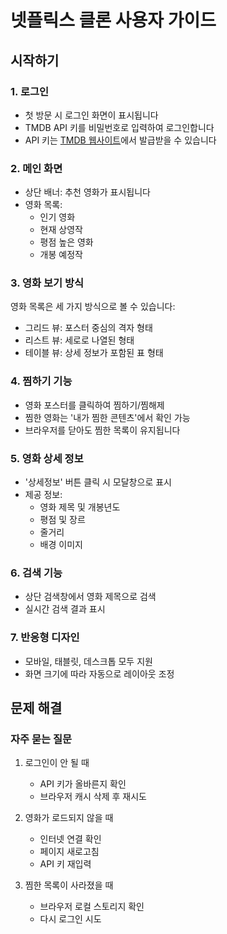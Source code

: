 # 넷플릭스 클론 사용자 가이드

## 시작하기

### 1. 로그인
- 첫 방문 시 로그인 화면이 표시됩니다
- TMDB API 키를 비밀번호로 입력하여 로그인합니다
- API 키는 [TMDB 웹사이트](https://www.themoviedb.org/settings/api)에서 발급받을 수 있습니다

### 2. 메인 화면
- 상단 배너: 추천 영화가 표시됩니다
- 영화 목록:
  - 인기 영화
  - 현재 상영작
  - 평점 높은 영화
  - 개봉 예정작

### 3. 영화 보기 방식
영화 목록은 세 가지 방식으로 볼 수 있습니다:
- 그리드 뷰: 포스터 중심의 격자 형태
- 리스트 뷰: 세로로 나열된 형태
- 테이블 뷰: 상세 정보가 포함된 표 형태

### 4. 찜하기 기능
- 영화 포스터를 클릭하여 찜하기/찜해제
- 찜한 영화는 '내가 찜한 콘텐츠'에서 확인 가능
- 브라우저를 닫아도 찜한 목록이 유지됩니다

### 5. 영화 상세 정보
- '상세정보' 버튼 클릭 시 모달창으로 표시
- 제공 정보:
  - 영화 제목 및 개봉년도
  - 평점 및 장르
  - 줄거리
  - 배경 이미지

### 6. 검색 기능
- 상단 검색창에서 영화 제목으로 검색
- 실시간 검색 결과 표시

### 7. 반응형 디자인
- 모바일, 태블릿, 데스크톱 모두 지원
- 화면 크기에 따라 자동으로 레이아웃 조정

## 문제 해결

### 자주 묻는 질문

1. 로그인이 안 될 때
   - API 키가 올바른지 확인
   - 브라우저 캐시 삭제 후 재시도

2. 영화가 로드되지 않을 때
   - 인터넷 연결 확인
   - 페이지 새로고침
   - API 키 재입력

3. 찜한 목록이 사라졌을 때
   - 브라우저 로컬 스토리지 확인
   - 다시 로그인 시도
